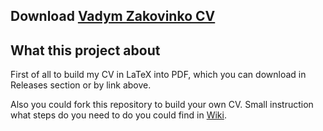 ## Download [Vadym Zakovinko CV](https://github.com/Quard/CV/releases/latest/download/Vadym_Zakovinko.pdf)

## What this project about

First of all to build my CV in LaTeX into PDF, which you can download in Releases section or by link above.

Also you could fork this repository to build your own CV. Small instruction what steps do you need to do you could find in [Wiki](https://github.com/Quard/CV/wiki).